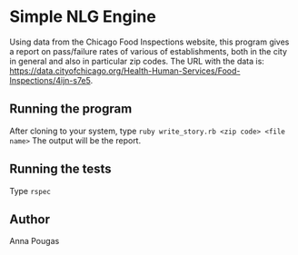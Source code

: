 # Simple NLG Engine

Using data from the Chicago Food Inspections website, this program gives a report on pass/failure rates of various of establishments, both in the city in general and also in particular zip codes. The URL with the data is: https://data.cityofchicago.org/Health-Human-Services/Food-Inspections/4ijn-s7e5. 


## Running the program

After cloning to your system, type ```ruby write_story.rb <zip code> <file name>```
The output will be the report.

## Running the tests
Type ```rspec```

## Author
Anna Pougas
